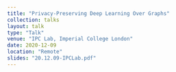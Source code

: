 ```yaml
---
title: "Privacy-Preserving Deep Learning Over Graphs"
collection: talks
layout: talk
type: "Talk"
venue: "IPC Lab, Imperial College London"
date: 2020-12-09
location: "Remote"
slides: "20.12.09-IPCLab.pdf"
---
```


